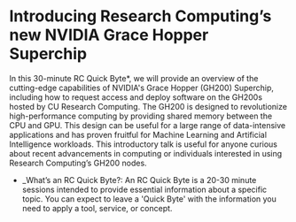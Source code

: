 # Introducing Research Computing’s new NVIDIA Grace Hopper Superchip

In this 30-minute RC Quick Byte*, we will provide an overview of the 
cutting-edge capabilities of NVIDIA's Grace Hopper (GH200) Superchip, 
including how to request access and deploy software on the GH200s hosted 
by CU Research Computing. The GH200 is designed to revolutionize 
high-performance computing by providing shared memory between the CPU 
and GPU. This design can be useful for a large range of data-intensive 
applications and has proven fruitful for Machine Learning and Artificial 
Intelligence workloads. This introductory talk is useful for anyone curious 
about recent advancements in computing or individuals interested in using 
Research Computing’s GH200 nodes.

* _What’s an RC Quick Byte?: An RC Quick Byte is a 20-30 minute sessions 
intended to provide essential information about a specific topic. You can 
expect to leave a 'Quick Byte' with the information you need to apply a 
tool, service, or concept.

